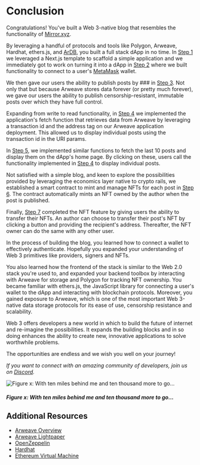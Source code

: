 # Conclusion

Congratulations! You've built a Web 3-native blog that resembles the functionality of [Mirror.xyz](https://mirror.xyz/).

By leveraging a handful of protocols and tools like Polygon, Arweave, Hardhat, ethers.js, and [ArDB](https://github.com/textury/ardb), you built a full stack dApp in no time. In [Step 1]() we leveraged a Next.js template to scaffold a simple application and we immediately got to work on turning it into a dApp in [Step 2]() where we built functionality to connect to a user's [MetaMask]() wallet.

We then gave our users the ability to publish posts by ### in [Step 3](). Not only that but because Arweave stores data forever (or pretty much forever), we gave our users the ability to publish censorship-resistant, immutable posts over which they have full control.

Expanding from write to read functionality, in [Step 4]() we implemented the application's fetch function that retrieves data from Arweave by leveraging a transaction id and the address tag on our Arweave application deployment. This allowed us to display individual posts using the transaction id in the URI params.

In [Step 5](), we implemented similar functions to fetch the last 10 posts and display them on the dApp's home page. By clicking on these, users call the functionality implemented in [Step 4]() to display individual posts.

Not satisfied with a simple blog, and keen to explore the possibilities provided by leveraging the economics layer native to crypto rails, we established a smart contract to mint and manage NFTs for each post in [Step 6](). The contract automatically mints an NFT owned by the author when the post is published.

Finally, [Step 7]() completed the NFT feature by giving users the ability to transfer their NFTs. An author can choose to transfer their post's NFT by clicking a button and providing the recipient's address. Thereafter, the NFT owner can do the same with any other user.

In the process of building the blog, you learned how to connect a wallet to effectively authenticate. Hopefully you expanded your understanding of Web 3 primitives like providers, signers and NFTs. 

You also learned how the frontend of the stack is similar to the Web 2.0 stack you're used to, and expanded your backend toolbox by interacting with Arweave for storage and Polygon for tracking NFT ownership. You became familiar with ethers.js, the JavaScript library for connecting a user's wallet to the dApp and interacting with blockchain protocols. Moreover, you gained exposure to Arweave, which is one of the most important Web 3-native data storage protocols for its ease of use, censorship resistance and scalability.

Web 3 offers developers a new world in which to build the future of internet and re-imagine the possibilities. It expands the building blocks and in so doing enhances the ability to create new, innovative applications to solve worthwhile problems. 

The opportunities are endless and we wish you well on your journey!

_If you want to connect with an amazing community of developers, join us on [Discord](https://discord.gg/fszyM7K)._

![Figure x: With ten miles behind me and ten thousand more to go…]()
##### _Figure x: With ten miles behind me and ten thousand more to go…_

## Additional Resources

- [Arweave Overview](https://www.arweave.org/technology)
- [Arweave Lightpaper](https://www.arweave.org/files/arweave-lightpaper.pdf)
- [OpenZeppelin](https://openzeppelin.com/)
- [Hardhat](https://hardhat.org/)
- [Ethereum Virtual Machine](https://ethereum.org/en/developers/docs/evm/)
